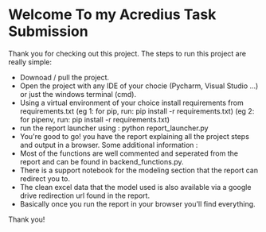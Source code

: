 # Welcome To my Acredius Task Submission
Thank you for checking out this project.
The steps to run this project are really simple:
  - Downoad / pull the project.
  - Open the project with any IDE of your chocie (Pycharm, Visual Studio ...) or just the windows terminal (cmd).
  - Using a virtual environment of your choice install requirements from requirements.txt
  (eg 1: for pip, run: pip install -r requirements.txt)
  (eg 2: for pipenv, run: pip install -r requirements.txt)
  - run the report launcher using : python report_launcher.py
  - You're good to go! you have the report explaining all the project steps and output in a browser.
 Some additional information :
  - Most of the functions are well commented and seperated from the report and can be found in backend_functions.py.
  - There is a support notebook for the modeling section that the report can redirect you to.
  - The clean excel data that the model used is also available via a google drive redirection url found in the report.
  - Basically once you run the report in your browser you'll find everything.
  
  Thank you!
